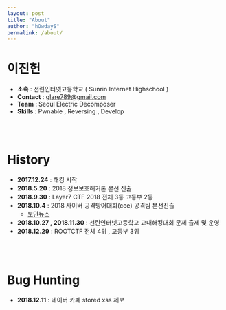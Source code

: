 ```yaml
---
layout: post
title: "About"
author: "hOwdayS"
permalink: /about/
---
```




<h1>이진헌</h1>

- __소속__ : 선린인터넷고등학교 ( Sunrin Internet Highschool )
- __Contact__ : glare789@gmail.com
- __Team__ : Seoul Electric Decomposer 
- __Skills__ : Pwnable , Reversing , Develop

<br>
<br>

<h1>History</h1>

- __2017.12.24__  : 해킹 시작
- __2018.5.20__ : 2018 정보보호해커톤 본선 진출
- __2018.9.30__ : Layer7 CTF 2018 전체 3등 고등부 2등
- __2018.10.4__ : 2018 사이버 공격방어대회(cce) 공격팀 본선진출
  - [보안뉴스](https://www.boannews.com/media/view.asp?idx=74183&fbclid=IwAR22xH_GtSWZNSKL4uvAZ5RkPUcwTlI0oTjVcJG16IhZMTbaQc9vsfSskd0)
- __2018.10.27 , 2018.11.30__ : 선린인터넷고등학교 교내해킹대회 문제 출제 및 운영
- __2018.12.29__ : ROOTCTF 전체 4위 , 고등부 3위

<br>
<br>

<h1>Bug Hunting</h1>

- __2018.12.11__ : 네이버 카페 stored xss 제보